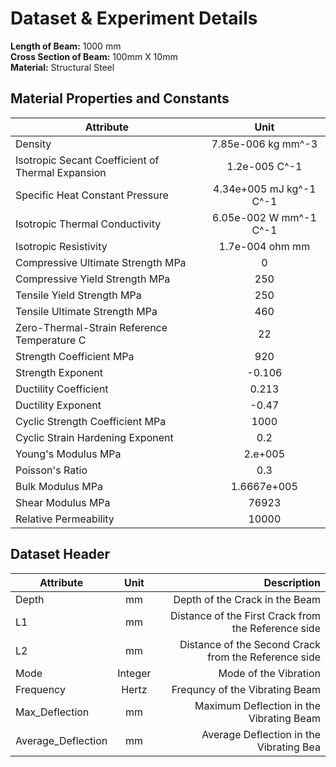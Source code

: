 # Dataset & Experiment Details

**Length of Beam:** 1000 mm<br>
**Cross Section of Beam:** 100mm X 10mm<br>
**Material:** Structural Steel

## Material Properties and Constants
| Attribute          | Unit    |
| ------------------ |:-------:|
| Density              | 7.85e-006 kg mm^-3     |
| Isotropic Secant Coefficient of Thermal Expansion                 | 1.2e-005 C^-1      |
| Specific Heat Constant Pressure                 | 4.34e+005 mJ kg^-1 C^-1      |
| Isotropic Thermal Conductivity               | 6.05e-002 W mm^-1 C^-1 |
| Isotropic Resistivity          | 1.7e-004 ohm mm   |
| Compressive Ultimate Strength MPa     | 0      |
| Compressive Yield Strength MPa | 250      |
| Tensile Yield Strength MPa | 250 |
| Tensile Ultimate Strength MPa | 460 |
| Zero-Thermal-Strain Reference Temperature C | 22 |
| Strength Coefficient MPa	| 920 |
| Strength Exponent	| -0.106 |
| Ductility Coefficient	| 0.213 |
| Ductility Exponent	| -0.47 |
| Cyclic Strength Coefficient MPa | 1000 |
| Cyclic Strain Hardening Exponent|  0.2 |
| Young's Modulus MPa	| 2.e+005	|
| Poisson's Ratio	| 0.3	|
| Bulk Modulus MPa	| 1.6667e+005	|
| Shear Modulus MPa| 76923 |
| Relative Permeability | 10000 |


## Dataset Header
| Attribute          | Unit    | Description  |
| ------------------ |:-------:| -------------:|
| Depth              | mm      | Depth of the Crack in the Beam |
| L1                 | mm      | Distance of the First Crack from the Reference side |
| L2                 | mm      | Distance of the Second Crack from the Reference side |
| Mode               | Integer | Mode of the Vibration |
| Frequency          | Hertz   | Frequncy of the Vibrating Beam |
| Max_Deflection     | mm      | Maximum Deflection in the Vibrating Beam |
| Average_Deflection | mm      | Average Deflection in the Vibrating Bea |
